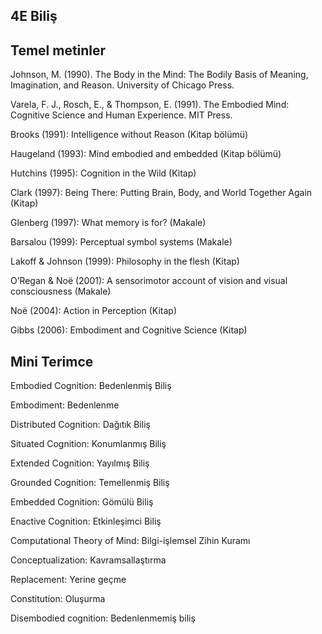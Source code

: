 ## 4E Biliş

## Temel metinler

Johnson, M. (1990). The Body in the Mind: The Bodily Basis of Meaning, Imagination, and Reason. University of Chicago Press. 

Varela, F. J., Rosch, E., & Thompson, E. (1991). The Embodied Mind: Cognitive Science and Human Experience. MIT Press.

Brooks (1991): Intelligence without Reason (Kitap bölümü)

Haugeland (1993): Mind embodied and embedded (Kitap bölümü)

Hutchins (1995): Cognition in the Wild (Kitap)

Clark (1997): Being There: Putting Brain, Body, and World Together Again (Kitap)

Glenberg (1997): What memory is for? (Makale)

Barsalou (1999): Perceptual symbol systems (Makale)

Lakoff & Johnson (1999): Philosophy in the flesh (Kitap)

O’Regan & Noë (2001): A sensorimotor account of vision and visual consciousness (Makale)

Noë (2004): Action in Perception (Kitap)

Gibbs (2006): Embodiment and Cognitive Science (Kitap)

## Mini Terimce

Embodied Cognition: Bedenlenmiş Biliş

Embodiment: Bedenlenme

Distributed Cognition: Dağıtık Biliş

Situated Cognition: Konumlanmış Biliş

Extended Cognition: Yayılmış Biliş

Grounded Cognition: Temellenmiş Biliş

Embedded Cognition: Gömülü Biliş

Enactive Cognition: Etkinleşimci Biliş

Computational Theory of Mind: Bilgi-işlemsel Zihin Kuramı

Conceptualization: Kavramsallaştırma

Replacement: Yerine geçme

Constitution: Oluşurma

Disembodied cognition: Bedenlenmemiş biliş

